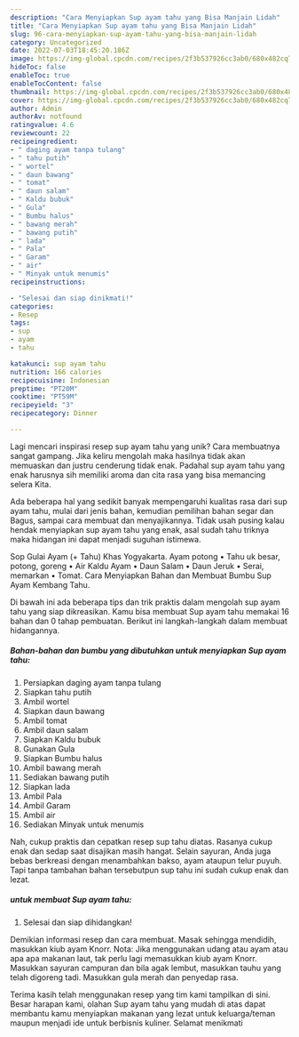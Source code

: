 ```yaml
---
description: "Cara Menyiapkan Sup ayam tahu yang Bisa Manjain Lidah"
title: "Cara Menyiapkan Sup ayam tahu yang Bisa Manjain Lidah"
slug: 96-cara-menyiapkan-sup-ayam-tahu-yang-bisa-manjain-lidah
category: Uncategorized
date: 2022-07-03T18:45:20.186Z
image: https://img-global.cpcdn.com/recipes/2f3b537926cc3ab0/680x482cq70/sup-ayam-tahu-foto-resep-utama.jpg
hideToc: false
enableToc: true
enableTocContent: false
thumbnail: https://img-global.cpcdn.com/recipes/2f3b537926cc3ab0/680x482cq70/sup-ayam-tahu-foto-resep-utama.jpg
cover: https://img-global.cpcdn.com/recipes/2f3b537926cc3ab0/680x482cq70/sup-ayam-tahu-foto-resep-utama.jpg
author: Admin
authorAv: notfound
ratingvalue: 4.6
reviewcount: 22
recipeingredient:
- " daging ayam tanpa tulang"
- " tahu putih"
- " wortel"
- " daun bawang"
- " tomat"
- " daun salam"
- " Kaldu bubuk"
- " Gula"
- " Bumbu halus"
- " bawang merah"
- " bawang putih"
- " lada"
- " Pala"
- " Garam"
- " air"
- " Minyak untuk menumis"
recipeinstructions:

- "Selesai dan siap dinikmati!"
categories:
- Resep
tags:
- sup
- ayam
- tahu

katakunci: sup ayam tahu 
nutrition: 166 calories
recipecuisine: Indonesian
preptime: "PT20M"
cooktime: "PT59M"
recipeyield: "3"
recipecategory: Dinner

---
```





Lagi mencari inspirasi resep sup ayam tahu yang unik? Cara membuatnya sangat gampang. Jika keliru mengolah maka hasilnya tidak akan memuaskan dan justru cenderung tidak enak. Padahal sup ayam tahu yang enak harusnya sih memiliki aroma dan cita rasa yang bisa memancing selera Kita.





Ada beberapa hal yang sedikit banyak mempengaruhi kualitas rasa dari sup ayam tahu, mulai dari jenis bahan, kemudian pemilihan bahan segar dan Bagus, sampai cara membuat dan menyajikannya. Tidak usah pusing kalau hendak menyiapkan sup ayam tahu yang enak,      asal sudah tahu triknya maka hidangan ini dapat menjadi suguhan istimewa.














Sop Gulai Ayam (+ Tahu) Khas Yogyakarta. Ayam potong • Tahu uk besar, potong, goreng • Air Kaldu Ayam • Daun Salam • Daun Jeruk • Serai, memarkan • Tomat. Cara Menyiapkan Bahan dan Membuat Bumbu Sup Ayam Kembang Tahu.






Di bawah ini ada beberapa tips dan trik praktis dalam mengolah sup ayam tahu yang siap dikreasikan. Kamu bisa membuat Sup ayam tahu memakai 16 bahan dan 0 tahap pembuatan. Berikut ini langkah-langkah dalam membuat hidangannya.

<!--inarticleads1-->

##### Bahan-bahan dan bumbu yang dibutuhkan untuk menyiapkan Sup ayam tahu:

1. Persiapkan  daging ayam tanpa tulang
1. Siapkan  tahu putih
1. Ambil  wortel
1. Siapkan  daun bawang
1. Ambil  tomat
1. Ambil  daun salam
1. Siapkan  Kaldu bubuk
1. Gunakan  Gula
1. Siapkan  Bumbu halus
1. Ambil  bawang merah
1. Sediakan  bawang putih
1. Siapkan  lada
1. Ambil  Pala
1. Ambil  Garam
1. Ambil  air
1. Sediakan  Minyak untuk menumis


Nah, cukup praktis dan cepatkan resep sup tahu diatas. Rasanya cukup enak dan sedap saat disajikan masih hangat. Selain sayuran, Anda juga bebas berkreasi dengan menambahkan bakso, ayam ataupun telur puyuh. Tapi tanpa tambahan bahan tersebutpun sup tahu ini sudah cukup enak dan lezat. 

<!--inarticleads2-->

#####  untuk membuat Sup ayam tahu:


1. Selesai dan siap dihidangkan!

Demikian informasi resep dan cara membuat. Masak sehingga mendidih, masukkan kiub ayam Knorr. Nota: Jika menggunakan udang atau ayam atau apa apa makanan laut, tak perlu lagi memasukkan kiub ayam Knorr. Masukkan sayuran campuran dan bila agak lembut, masukkan tauhu yang telah digoreng tadi. Masukkan gula merah dan penyedap rasa. 

Terima kasih telah menggunakan resep yang tim kami tampilkan di sini. Besar harapan kami, olahan Sup ayam tahu yang mudah di atas dapat membantu kamu menyiapkan makanan yang lezat untuk keluarga/teman maupun menjadi ide untuk berbisnis kuliner. Selamat menikmati
